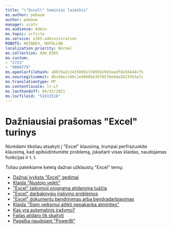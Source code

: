 ```yaml
---
title: "\"Excel\" teminiai laimikis"
ms.author: pebaum
author: pebaum
manager: scotv
ms.audience: Admin
ms.topic: article
ms.service: o365-administration
ROBOTS: NOINDEX, NOFOLLOW
localization_priority: Normal
ms.collection: Adm_O365
ms.custom:
- "2723"
- "9000779"
ms.openlocfilehash: a087da2c243589b137895b29d3aadfda58444cf5
ms.sourcegitcommit: 8bc60ec34bc1e40685e3976576e04a2623f63a7c
ms.translationtype: MT
ms.contentlocale: lt-LT
ms.lasthandoff: 04/15/2021
ms.locfileid: "51813516"
---
```

# <a name="commonly-requested-content-for-excel"></a>Dažniausiai prašomas "Excel" turinys

Norėdami tiksliau atsakyti į "Excel" klausimą, trumpai perfrazuokite klausimą, kad apibūdintumėte problemą, įskaitant visas klaidas, naudojamas funkcijas ir t. t. 

Toliau pateikiame keletą dažnai užklaustų "Excel" temų:

- [Dažnai įvyksta "Excel" gedimai](https://support.office.com/article/Excel-not-responding-hangs-freezes-or-stops-working-37E7D3C9-9E84-40BF-A805-4CA6853A1FF4)
- [Klaida "Nustojo veikti"](https://support.office.com/client/52bd7985-4e99-4a35-84c8-2d9b8301a2fa)
- ["Excel" taikomoji programa atidaroma tuščia](https://docs.microsoft.com/office/troubleshoot/excel/excel-opens-blank)
- ["Excel" darbaknygių įrašymo problemos](https://docs.microsoft.com/office/troubleshoot/excel/issue-when-save-excel-workbooks)
- ["Excel" dokumentų bendrinimas arba bendradarbiavimas](https://support.office.com/article/7152aa8b-b791-414c-a3bb-3024e46fb104)
- [Klaida "Šiam veiksmui atlikti nepakanka atminties"](https://docs.microsoft.com/office/troubleshoot/excel/available-resources-errors)
- [Kas yra automatinis įrašymo?](https://support.office.com/article/6d6bd723-ebfd-4e40-b5f6-ae6e8088f7a5)
- [Failas atidaro tik skaityti](https://support.office.com/article/why-did-my-file-open-read-only-3ab4b792-da50-4b38-8628-14c64e1f1d15)
- [Pagalba naudojant "PowerBI"](https://powerbi.microsoft.com/support/)